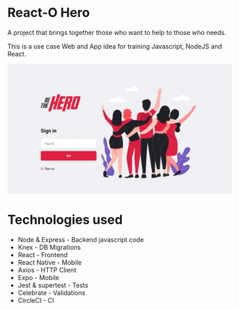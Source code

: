 [![<MathMotta>](https://circleci.com/gh/mathmotta/react-o-hero.svg?style=shield)](https://app.circleci.com/pipelines/github/mathmotta/react-o-hero/1/workflows/ab658ce4-bbb2-42e3-953f-c07f933b1d09)

# React-O Hero

A project that brings together those who want to help to those who needs.

This is a use case Web and App idea for training Javascript, NodeJS and React.


![Be The Hero](./frontpage.png)

# Technologies used

* Node & Express - Backend javascript code
* Knex - DB Migrations
* React - Frontend
* React Native - Mobile
* Axios - HTTP Client
* Expo - Mobile
* Jest & supertest - Tests
* Celebrate - Validations
* CircleCI - CI
